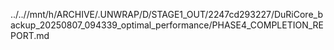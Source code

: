 ../..//mnt/h/ARCHIVE/.UNWRAP/D/STAGE1_OUT/2247cd293227/DuRiCore_backup_20250807_094339_optimal_performance/PHASE4_COMPLETION_REPORT.md